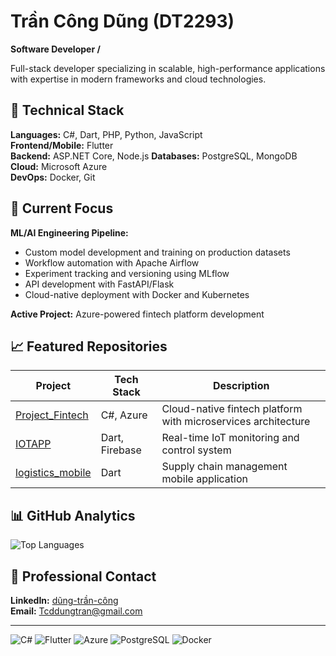 # Trần Công Dũng (DT2293)
**Software Developer /**

Full-stack developer specializing in scalable, high-performance applications with expertise in modern frameworks and cloud technologies.

## 🔧 Technical Stack

**Languages:** C#, Dart, PHP, Python, JavaScript  
**Frontend/Mobile:** Flutter  
**Backend:** ASP.NET Core, Node.js
**Databases:** PostgreSQL, MongoDB  
**Cloud:** Microsoft Azure  
**DevOps:** Docker, Git

## 🚀 Current Focus

**ML/AI Engineering Pipeline:**
- Custom model development and training on production datasets
- Workflow automation with Apache Airflow
- Experiment tracking and versioning using MLflow
- API development with FastAPI/Flask
- Cloud-native deployment with Docker and Kubernetes

**Active Project:** Azure-powered fintech platform development

## 📈 Featured Repositories

| Project | Tech Stack | Description |
|---------|------------|-------------|
| [Project_Fintech](https://github.com/DT2293/Project_Fintech) | C#, Azure | Cloud-native fintech platform with microservices architecture |
| [IOTAPP](https://github.com/DT2293/IOTAPP) | Dart, Firebase | Real-time IoT monitoring and control system |
| [logistics_mobile](https://github.com/DT2293/logistics_mobile) | Dart | Supply chain management mobile application |

## 📊 GitHub Analytics

![Top Languages](https://github-readme-stats.vercel.app/api/top-langs/?username=DT2293&layout=compact&theme=github_dark&hide_border=true)

## 🤝 Professional Contact

**LinkedIn:** [dũng-trần-công](https://www.linkedin.com/in/dũng-trần-công-22m0903)  
**Email:** Tcddungtran@gmail.com

---

![C#](https://img.shields.io/badge/C%23-239120?style=flat-square&logo=c-sharp&logoColor=white)
![Flutter](https://img.shields.io/badge/Flutter-02569B?style=flat-square&logo=flutter&logoColor=white)
![Azure](https://img.shields.io/badge/Azure-0078D4?style=flat-square&logo=microsoft-azure&logoColor=white)
![PostgreSQL](https://img.shields.io/badge/PostgreSQL-316192?style=flat-square&logo=postgresql&logoColor=white)
![Docker](https://img.shields.io/badge/Docker-2496ED?style=flat-square&logo=docker&logoColor=white)
